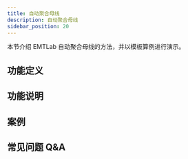 ```yaml
---
title: 自动聚合母线
description: 自动聚合母线
sidebar_position: 20
---
```


本节介绍 EMTLab 自动聚合母线的方法，并以模板算例进行演示。

## 功能定义


## 功能说明


## 案例


## 常见问题 Q&A